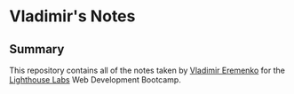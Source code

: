 # Vladimir's Notes

## Summary 

This repository contains all of the notes taken by [Vladimir Eremenko](https://github.com/Vlad-Lab319) for the [Lighthouse Labs](https://www.lighthouselabs.ca/) Web Development Bootcamp.